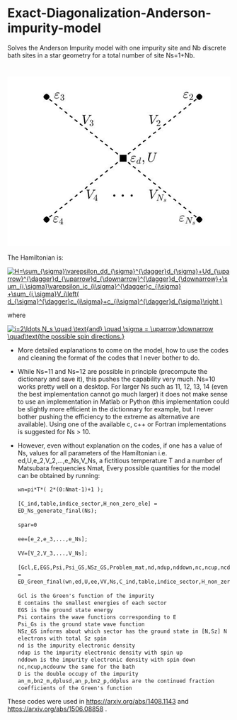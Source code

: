 # Exact-Diagonalization-Anderson-impurity-model

Solves the Anderson Impurity model with one impurity site and Nb discrete bath sites in a star geometry for a total number of site Ns=1+Nb.

# <a href="https://github.com/L-F-A/img/blob/master/StarGeometry.jpg" /></a>

![My image](https://github.com/L-F-A/img/blob/master/StarGeometry.jpg)

The Hamiltonian is:

<a href="https://www.codecogs.com/eqnedit.php?latex=H=\sum_{\sigma}\varepsilon_dd_{\sigma}^{\dagger}d_{\sigma}&plus;Ud_{\uparrow}^{\dagger}d_{\uparrow}d_{\downarrow}^{\dagger}d_{\downarrow}&plus;\sum_{i,\sigma}\varepsilon_ic_{i\sigma}^{\dagger}c_{i\sigma}&space;&plus;\sum_{i,\sigma}V_i\left(&space;d_{\sigma}^{\dagger}c_{i\sigma}&plus;c_{i\sigma}^{\dagger}d_{\sigma}\right&space;)" target="_blank"><img src="https://latex.codecogs.com/gif.latex?H=\sum_{\sigma}\varepsilon_dd_{\sigma}^{\dagger}d_{\sigma}&plus;Ud_{\uparrow}^{\dagger}d_{\uparrow}d_{\downarrow}^{\dagger}d_{\downarrow}&plus;\sum_{i,\sigma}\varepsilon_ic_{i\sigma}^{\dagger}c_{i\sigma}&space;&plus;\sum_{i,\sigma}V_i\left(&space;d_{\sigma}^{\dagger}c_{i\sigma}&plus;c_{i\sigma}^{\dagger}d_{\sigma}\right&space;)" title="H=\sum_{\sigma}\varepsilon_dd_{\sigma}^{\dagger}d_{\sigma}+Ud_{\uparrow}^{\dagger}d_{\uparrow}d_{\downarrow}^{\dagger}d_{\downarrow}+\sum_{i,\sigma}\varepsilon_ic_{i\sigma}^{\dagger}c_{i\sigma} +\sum_{i,\sigma}V_i\left( d_{\sigma}^{\dagger}c_{i\sigma}+c_{i\sigma}^{\dagger}d_{\sigma}\right )" /></a>

where 

<a href="https://www.codecogs.com/eqnedit.php?latex=i=2\ldots&space;N_s&space;\quad&space;\text{and}&space;\quad&space;\sigma&space;=&space;\uparrow,\downarrow&space;\quad\text{the&space;possible&space;spin&space;directions.}" target="_blank"><img src="https://latex.codecogs.com/gif.latex?i=2\ldots&space;N_s&space;\quad&space;\text{and}&space;\quad&space;\sigma&space;=&space;\uparrow,\downarrow&space;\quad\text{the&space;possible&space;spin&space;directions.}" title="i=2\ldots N_s \quad \text{and} \quad \sigma = \uparrow,\downarrow \quad\text{the possible spin directions.}" /></a>



  - More detailed explanations to come on the model, how to use the codes and cleaning the format of the codes that I never       bother to do. 

  - While Ns=11 and Ns=12 are possible in principle (precompute the dictionary and save it), this pushes the capability very much. Ns=10 works pretty well on a desktop. For larger Ns such as 11, 12, 13, 14 (even the best implementation cannot go much larger) it does not make sense to use an implementation in Matlab or Python (this implementation could be slightly more efficient in the dictionnary for example, but I never bother pushing the efficiency to the extreme as alternative are available). Using one of the available c, c++ or Fortran implementations is suggested for Ns > 10. 
  
  - However, even without explanation on the codes, if one has a value of Ns, values for all parameters of the Hamiltonian i.e. ed,U,e_2,V_2,...,e_Ns,V_Ns, a fictitious temperature T and a number of Matsubara frequencies Nmat, Every possible quantities for the model can be obtained by running:

        wn=pi*T*( 2*(0:Nmat-1)+1 );

        [C_ind,table,indice_sector,H_non_zero_ele] = ED_Ns_generate_final(Ns);

        spar=0

        ee=[e_2,e_3,...,e_Ns];

        VV=[V_2,V_3,...,V_Ns];

        [Gcl,E,EGS,Psi,Psi_GS,NSz_GS,Problem_mat,nd,ndup,nddown,nc,ncup,ncdown,D,an_m,bn2_m,dplusd,an_p,bn2_p,ddplus] =      ED_Green_final(wn,ed,U,ee,VV,Ns,C_ind,table,indice_sector,H_non_zero_ele,spar)

        Gcl is the Green's function of the impurity
        E contains the smallest energies of each sector
        EGS is the ground state energy
        Psi contains the wave functions corresponding to E
        Psi_Gs is the ground state wave function
        NSz_GS informs about which sector has the ground state in [N,Sz] N electrons with total Sz spin
        nd is the impurity electronic density
        ndup is the impurity electronic density with spin up
        nddown is the impurity electronic density with spin down
        nc,ncup,ncdounw the same for the bath
        D is the double occupy of the impurity
        an_m,bn2_m,dplusd,an_p,bn2_p,ddplus are the continued fraction coefficients of the Green's function

These codes were used in https://arxiv.org/abs/1408.1143 and https://arxiv.org/abs/1506.08858 .
